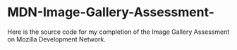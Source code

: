 # MDN-Image-Gallery-Assessment-

Here is the source code for my completion of the Image Gallery Assessment on Mozilla Development Network.
